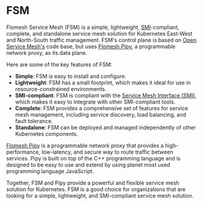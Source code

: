 # FSM

Flomesh Service Mesh (FSM) is a simple, lightweight, [SMI](https://github.com/servicemeshinterface/smi-spec)-compliant, complete, and standalone service mesh solution for Kubernetes East-West and North-South traffic management. FSM's control plane is based on [Open Service Mesh's](https://github.com/openservicemesh/osm) code base, but uses [Flomesh Pipy](https://github.com/flomesh-io/pipy), a programmable network proxy, as its data plane.

Here are some of the key features of FSM:

* **Simple**: FSM is easy to install and configure.
* **Lightweight**: FSM has a small footprint, which makes it ideal for use in resource-constrained environments.
* **SMI-compliant**: FSM is compliant with the [Service Mesh Interface (SMI)](https://github.com/servicemeshinterface/smi-spec), which makes it easy to integrate with other SMI-compliant tools.
* **Complete**: FSM provides a comprehensive set of features for service mesh management, including service discovery, load balancing, and fault tolerance.
* **Standalone**: FSM can be deployed and managed independently of other Kubernetes components.

[Flomesh Pipy](https://flomesh.io/pipy) is a programmable network proxy that provides a high-performance, low-latency, and secure way to route traffic between services. Pipy is built on top of the C++ programming language and is designed to be easy to use and extend by using planet most used programming language JavaScript.

Together, FSM and Pipy provide a powerful and flexible service mesh solution for Kubernetes. FSM is a good choice for organizations that are looking for a simple, lightweight, and SMI-compliant service mesh solution.